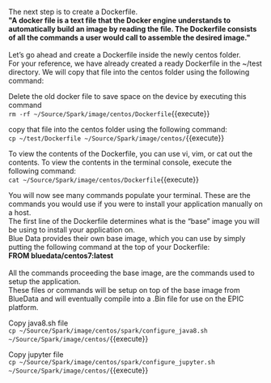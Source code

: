 The next step is to create a Dockerfile. 
<br>
<strong>"A docker file is a text file that the Docker engine understands to automatically build an image by reading the file. The Dockerfile consists of all the commands a user would call to assemble the desired image."</strong>
<br>
<br>
Let’s go ahead and create a Dockerfile inside the newly centos folder.
<br>
For your reference, we have already created a ready Dockerfile in the ~/test directory. We will copy that file into the centos folder using the following command:<br>

Delete the old docker file to save space on the device by executing this command
<br>`rm -rf ~/Source/Spark/image/centos/Dockerfile`{{execute}}
<br>

copy that file into the centos folder using the following command:
<br>`cp ~/test/Dockerfile ~/Source/Spark/image/centos/`{{execute}}

To view the contents of the Dockerfile, you can use vi, vim, or cat out the contents. To view the contents in the terminal console, execute the following command:<br>
`cat ~/Source/Spark/image/centos/Dockerfile`{{execute}}

You will now see many commands populate your terminal. These are the commands you would use if you were to install your application manually on a host. 
<br>The first line of the Dockerfile determines what is the “base” image you will be using to install your application on. 
<br>Blue Data provides their own base image, which you can use by simply putting the following command at the top of your Dockerfile: 
<br><b>FROM bluedata/centos7:latest</b>
<br>
<br>
All the commands proceeding the base image, are the commands used to setup the application. 
<br>These files or commands will be setup on top of the base image from BlueData and will eventually compile into a .Bin file for use on the EPIC platform. 

Copy java8.sh file<br> 
`cp ~/Source/Spark/image/centos/spark/configure_java8.sh ~/Source/Spark/image/centos/`{{execute}}

Copy jupyter file<br>
`cp ~/Source/Spark/image/centos/spark/configure_jupyter.sh ~/Source/Spark/image/centos/`{{execute}}





